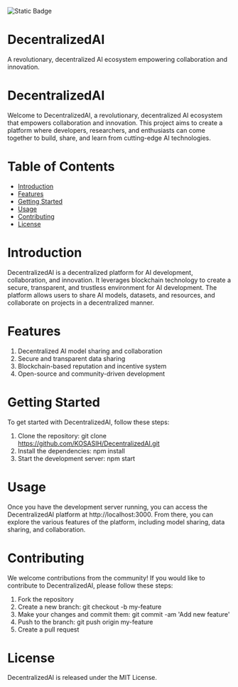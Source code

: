 ![Static Badge](https://img.shields.io/badge/High-Tech-green)


# DecentralizedAI
A revolutionary, decentralized AI ecosystem empowering collaboration and innovation.

# DecentralizedAI

Welcome to DecentralizedAI, a revolutionary, decentralized AI ecosystem that empowers collaboration and innovation. This project aims to create a platform where developers, researchers, and enthusiasts can come together to build, share, and learn from cutting-edge AI technologies.

# Table of Contents

- [Introduction](#introduction) 
- [Features](#features) 
- [Getting Started](#getting-started) 
- [Usage](#usage) 
- [Contributing](#contributing) 
- [License](#license) 

# Introduction

DecentralizedAI is a decentralized platform for AI development, collaboration, and innovation. It leverages blockchain technology to create a secure, transparent, and trustless environment for AI development. The platform allows users to share AI models, datasets, and resources, and collaborate on projects in a decentralized manner.

# Features

1. Decentralized AI model sharing and collaboration
2. Secure and transparent data sharing
3. Blockchain-based reputation and incentive system
4. Open-source and community-driven development

# Getting Started

To get started with DecentralizedAI, follow these steps:

1. Clone the repository: git clone https://github.com/KOSASIH/DecentralizedAI.git
2. Install the dependencies: npm install
3. Start the development server: npm start

# Usage

Once you have the development server running, you can access the DecentralizedAI platform at http://localhost:3000. From there, you can explore the various features of the platform, including model sharing, data sharing, and collaboration.

# Contributing

We welcome contributions from the community! If you would like to contribute to DecentralizedAI, please follow these steps:

1. Fork the repository
2. Create a new branch: git checkout -b my-feature
3. Make your changes and commit them: git commit -am 'Add new feature'
4. Push to the branch: git push origin my-feature
5. Create a pull request

# License

DecentralizedAI is released under the MIT License.
